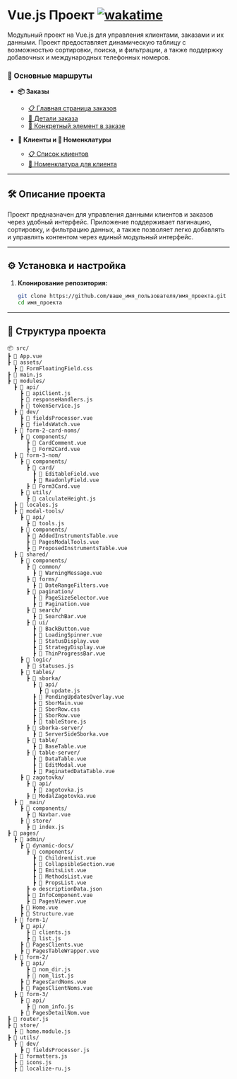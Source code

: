# Vue.js Проект [![wakatime](https://wakatime.com/badge/user/a12eb6bb-966a-41dc-b67d-4ae0f101af55/project/f69366dd-9709-493c-bdd0-1681f774dd3b.svg)](https://wakatime.com/badge/user/a12eb6bb-966a-41dc-b67d-4ae0f101af55/project/f69366dd-9709-493c-bdd0-1681f774dd3b)

Модульный проект на Vue.js для управления клиентами, заказами и их данными. Проект предоставляет динамическую таблицу с
возможностью сортировки, поиска, и фильтрации, а также поддержку добавочных и международных телефонных номеров.

### 📌 Основные маршруты

- **📦 Заказы**
  - [📋 Главная страница заказов](http://localhost:5173/orders)
  - [📄 Детали заказа](http://localhost:5173/orders/9814)
  - [📌 Конкретный элемент в заказе](http://localhost:5173/orders/9814/53537)

- **👥 Клиенты и 📜 Номенклатуры**
  - [📋 Список клиентов](http://localhost:5173/clients)
  - [📄 Номенклатура для клиента](http://localhost:5173/noms/418)

---

## 🛠 Описание проекта

Проект предназначен для управления данными клиентов и заказов через удобный интерфейс. Приложение поддерживает
пагинацию, сортировку, и фильтрацию данных, а также позволяет легко добавлять и управлять контентом через единый
модульный интерфейс.

---

## ⚙️ Установка и настройка

1. **Клонирование репозитория:**
   ```bash
   git clone https://github.com/ваше_имя_пользователя/имя_проекта.git
   cd имя_проекта
   ```

---

## 📂 Структура проекта

```
📦 src/
┣ 📗 App.vue
┣ 📂 assets/
  ┣ 🎨 FormFloatingField.css
┣ 📜 main.js
┣ 📂 modules/
  ┣ 📂 api/
    ┣ 📜 apiClient.js
    ┣ 📜 responseHandlers.js
    ┣ 📜 tokenService.js
  ┣ 📂 dev/
    ┣ 📗 fieldsProcessor.vue
    ┣ 📗 fieldsWatch.vue
  ┣ 📂 form-2-card-noms/
    ┣ 📂 components/
      ┣ 📗 CardComment.vue
      ┣ 📗 Form2Card.vue
  ┣ 📂 form-3-nom/
    ┣ 📂 components/
      ┣ 📂 card/
        ┣ 📗 EditableField.vue
        ┣ 📗 ReadonlyField.vue
      ┣ 📗 Form3Card.vue
    ┣ 📂 utils/
      ┣ 📜 calculateHeight.js
  ┣ 📜 locales.js
  ┣ 📂 modal-tools/
    ┣ 📂 api/
      ┣ 📜 tools.js
    ┣ 📂 components/
      ┣ 📗 AddedInstrumentsTable.vue
      ┣ 📗 PagesModalTools.vue
      ┣ 📗 ProposedInstrumentsTable.vue
  ┣ 📂 shared/
    ┣ 📂 components/
      ┣ 📂 common/
        ┣ 📗 WarningMessage.vue
      ┣ 📂 forms/
        ┣ 📗 DateRangeFilters.vue
      ┣ 📂 pagination/
        ┣ 📗 PageSizeSelector.vue
        ┣ 📗 Pagination.vue
      ┣ 📂 search/
        ┣ 📗 SearchBar.vue
      ┣ 📂 ui/
        ┣ 📗 BackButton.vue
        ┣ 📗 LoadingSpinner.vue
        ┣ 📗 StatusDisplay.vue
        ┣ 📗 StrategyDisplay.vue
        ┣ 📗 ThinProgressBar.vue
    ┣ 📂 logic/
      ┣ 📜 statuses.js
    ┣ 📂 tables/
      ┣ 📂 sborka/
        ┣ 📂 api/
          ┣ 📜 update.js
        ┣ 📗 PendingUpdatesOverlay.vue
        ┣ 📗 SborMain.vue
        ┣ 🎨 SborRow.css
        ┣ 📗 SborRow.vue
        ┣ 📜 tableStore.js
      ┣ 📂 sborka-server/
        ┣ 📗 ServerSideSborka.vue
      ┣ 📂 table/
        ┣ 📗 BaseTable.vue
      ┣ 📂 table-server/
        ┣ 📗 DataTable.vue
        ┣ 📗 EditModal.vue
        ┣ 📗 PaginatedDataTable.vue
    ┣ 📂 zagotovka/
      ┣ 📂 api/
        ┣ 📜 zagotovka.js
      ┣ 📗 ModalZagotovka.vue
  ┣ 📂 _main/
    ┣ 📂 components/
      ┣ 📗 Navbar.vue
    ┣ 📂 store/
      ┣ 📜 index.js
┣ 📂 pages/
  ┣ 📂 admin/
    ┣ 📂 dynamic-docs/
      ┣ 📂 components/
        ┣ 📗 ChildrenList.vue
        ┣ 📗 CollapsibleSection.vue
        ┣ 📗 EmitsList.vue
        ┣ 📗 MethodsList.vue
        ┣ 📗 PropsList.vue
      ┣ ⚙ descriptionData.json
      ┣ 📗 InfoComponent.vue
      ┣ 📗 PagesViewer.vue
    ┣ 📗 Home.vue
    ┣ 📗 Structure.vue
  ┣ 📂 form-1/
    ┣ 📂 api/
      ┣ 📜 clients.js
      ┣ 📜 list.js
    ┣ 📗 PagesClients.vue
    ┣ 📗 PagesTableWrapper.vue
  ┣ 📂 form-2/
    ┣ 📂 api/
      ┣ 📜 nom_dir.js
      ┣ 📜 nom_list.js
    ┣ 📗 PagesCardNoms.vue
    ┣ 📗 PagesClientNoms.vue
  ┣ 📂 form-3/
    ┣ 📂 api/
      ┣ 📜 nom_info.js
    ┣ 📗 PagesDetailNom.vue
┣ 📜 router.js
┣ 📂 store/
  ┣ 📜 home.module.js
┣ 📂 utils/
  ┣ 📂 dev/
    ┣ 📜 fieldsProcessor.js
  ┣ 📜 formatters.js
  ┣ 📜 icons.js
  ┣ 📜 localize-ru.js
```
